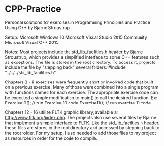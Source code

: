 # CPP-Practice
Personal solutions for exercises in Programming Principles and Practice Using C++ by Bjarne Stroustrup

Setup:
Microsoft Windows 10
Microsoft Visual Studio 2015 Community
Microsoft Visual C++ 2015

Notes:
Most projects include the std_lib_facilities.h header by Bjarne Stroustrup, which provides a simplified interface to some C++ features such as exceptions. The file is stored in the root directory. To access it, projects include the file by "stepping back" several folders: #include "../../../std_lib_facilities.h"

Chapters 2 - 8 exercises were frequently short or involved code that built on a previous exercise. Many of those were combined into a single program with functions named for each exercise. The appropriate exercise code can be executed a simple modification to main() to call the desired function. Ex: 
    Exercise10();  // run Exercise 10 code
    Exercise11();  // run exercise 11 code

Chapters 12 - 16 utilize FLTK graphic library, available at http://www.fltk.org/index.php. The projects also use several files by Bjarne that implement a simple interface to FLTK. Like the std_lib_facilties.h header, these files are stored in the root directory and accessed by stepping back to the root folder. For my setup, I also needed to add those files to my project as resources in order for the code to compile.

